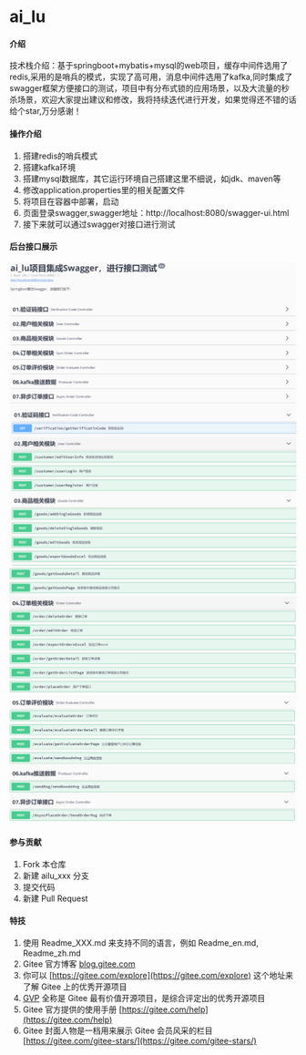 # ai_lu

#### 介绍
   技术栈介绍：基于springboot+mybatis+mysql的web项目，缓存中间件选用了redis,采用的是哨兵的模式，实现了高可用，消息中间件选用了kafka,同时集成了swagger框架方便接口的测试，项目中有分布式锁的应用场景，以及大流量的秒杀场景，欢迎大家提出建议和修改，我将持续迭代进行开发，如果觉得还不错的话给个star,万分感谢！


#### 操作介绍

1.  搭建redis的哨兵模式
2.  搭建kafka环境
3.  搭建mysql数据库，其它运行环境自己搭建这里不细说，如jdk、maven等
4.  修改application.properties里的相关配置文件
5.  将项目在容器中部署，启动
6.  页面登录swagger,swagger地址：http://localhost:8080/swagger-ui.html
7.  接下来就可以通过swagger对接口进行测试

#### 后台接口展示

![输入图片说明](src/main/resources/png/zong.PNG)
![输入图片说明](src/main/resources/png/AILU.PNG)
![输入图片说明](src/main/resources/png/USER.PNG)
![输入图片说明](src/main/resources/png/order.PNG)


#### 参与贡献

1.  Fork 本仓库
2.  新建 ailu_xxx 分支
3.  提交代码
4.  新建 Pull Request


#### 特技

1.  使用 Readme\_XXX.md 来支持不同的语言，例如 Readme\_en.md, Readme\_zh.md
2.  Gitee 官方博客 [blog.gitee.com](https://blog.gitee.com)
3.  你可以 [https://gitee.com/explore](https://gitee.com/explore) 这个地址来了解 Gitee 上的优秀开源项目
4.  [GVP](https://gitee.com/gvp) 全称是 Gitee 最有价值开源项目，是综合评定出的优秀开源项目
5.  Gitee 官方提供的使用手册 [https://gitee.com/help](https://gitee.com/help)
6.  Gitee 封面人物是一档用来展示 Gitee 会员风采的栏目 [https://gitee.com/gitee-stars/](https://gitee.com/gitee-stars/)
